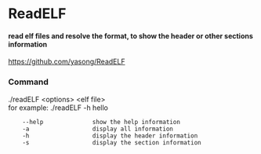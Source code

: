# ReadELF
#### read elf files and resolve the format, to show the header or other sections information

https://github.com/yasong/ReadELF


### Command <br>
./readELF \<options> \<elf file> <br>
for example: ./readELF -h hello
```
    --help              show the help information
    -a                  display all information
    -h                  display the header information
    -s                  display the section information
```
